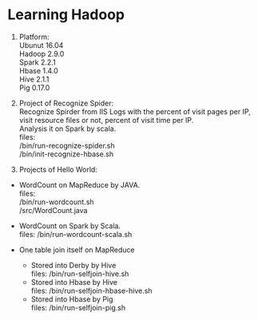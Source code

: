 # Learning Hadoop
1. Platform:  
Ubunut 16.04  
Hadoop 2.9.0  
Spark 2.2.1  
Hbase 1.4.0  
Hive 2.1.1  
Pig 0.17.0  

2. Project of Recognize Spider:  
Recognize Spirder from IIS Logs with the percent of visit pages per IP, visit resource files or not, percent of visit time per IP.  
Analysis it on Spark by scala.  
files:  
       /bin/run-recognize-spider.sh  
       /bin/init-recognize-hbase.sh

3. Projects of Hello World:

* WordCount on MapReduce by JAVA.  
files:  
       /bin/run-wordcount.sh  
       /src/WordCount.java

* WordCount on Spark by Scala.  
files: /bin/run-wordcount-scala.sh

* One table join itself on MapReduce  
	* Stored into Derby by Hive  
files: /bin/run-selfjoin-hive.sh    
	* Stored into Hbase by Hive  
files: /bin/run-selfjoin-hbase-hive.sh    
	* Stored into Hbase by Pig  
files: /bin/run-selfjoin-pig.sh

